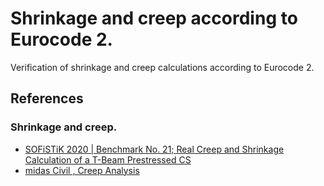 # Shrinkage and creep according to Eurocode 2.

Verification of shrinkage and creep calculations according to Eurocode 2.

## References

### Shrinkage and creep.
 - [SOFiSTiK 2020 | Benchmark No. 21; Real Creep and Shrinkage Calculation of a T-Beam Prestressed CS](https://docs.sofistik.com/2020/en/verification/_static/verification/pdf/dce-en21.pdf)
 - [midas Civil , Creep Analysis](https://www.midasoft.com/bridge-library/expert-tip-creep-analysis-next-steps)
 

